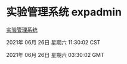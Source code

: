 # 实验管理系统 expadmin
[实验管理系统](http://59.174.26.185:56808/expadmin-782313d2-e1b1-4ea7-932e-3a55e6a1a4d0/)

2021年 06月 26日 星期六 11:30:02 CST

2021年 06月 26日 星期六 03:30:02 GMT
